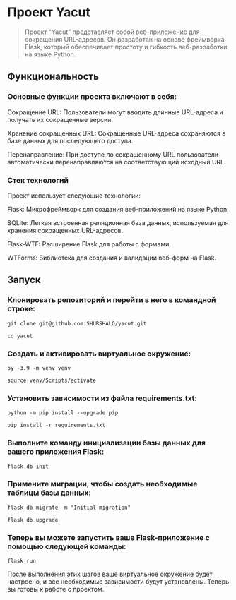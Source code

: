 # Проект Yacut
> Проект "Yacut" представляет собой веб-приложение для сокращения URL-адресов. Он разработан на основе фреймворка Flask, который обеспечивает простоту и гибкость веб-разработки на языке Python.

## Функциональность
### Основные функции проекта включают в себя:

Сокращение URL: Пользователи могут вводить длинные URL-адреса и получать их сокращенные версии.

Хранение сокращенных URL: Сокращенные URL-адреса сохраняются в базе данных для последующего доступа.

Перенаправление: При доступе по сокращенному URL пользователи автоматически перенаправляются на соответствующий исходный URL.

### Стек технологий
Проект использует следующие технологии:

Flask: Микрофреймворк для создания веб-приложений на языке Python.

SQLite: Легкая встроенная реляционная база данных, используемая для хранения сокращенных URL-адресов.

Flask-WTF: Расширение Flask для работы с формами.

WTForms: Библиотека для создания и валидации веб-форм на Flask.

## Запуск
### Клонировать репозиторий и перейти в него в командной строке:
```
git clone git@github.com:SHURSHALO/yacut.git
```
```
cd yacut
```

### Создать и активировать виртуальное окружение:
```
py -3.9 -m venv venv
```
```
source venv/Scripts/activate
```

### Установить зависимости из файла requirements.txt:
```
python -m pip install --upgrade pip
```
```
pip install -r requirements.txt
```
### Выполните команду инициализации базы данных для вашего приложения Flask:
```
flask db init
```
### Примените миграции, чтобы создать необходимые таблицы базы данных:
```
flask db migrate -m "Initial migration"
```
```
flask db upgrade
```
### Теперь вы можете запустить ваше Flask-приложение с помощью следующей команды:
```
flask run
```
После выполнения этих шагов ваше виртуальное окружение будет настроено, и все необходимые зависимости будут установлены. Теперь вы готовы к работе с проектом.

